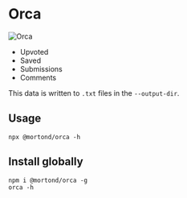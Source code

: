 # Orca 

![Orca](https://i.imgur.com/cPCbEmv.png)

- Upvoted
- Saved
- Submissions
- Comments

This data is written to `.txt` files in the `--output-dir`.

## Usage

```terminal
npx @mortond/orca -h
```

## Install globally

```terminal
npm i @mortond/orca -g
orca -h
```
